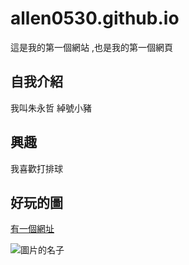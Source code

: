 # allen0530.github.io

這是我的第一個網站 ,也是我的第一個網頁

## 自我介紹
我叫朱永哲 綽號小豬

## 興趣
我喜歡打排球

## 好玩的圖

[有一個網址](https://moodle.mcu.edu.tw/)

![圖片的名子](https://www.google.com/imgres?imgurl=https%3A%2F%2Fcdn2.ettoday.net%2Fimages%2F5202%2F5202710.jpg&imgrefurl=https%3A%2F%2Fwww.ettoday.net%2Fnews%2F20201014%2F1831126.htm&tbnid=NKMXz-ZdBBXAJM&vet=12ahUKEwifjPOYxobvAhWwzYsBHcqnDf0QMyg0egQIARAw..i&docid=-abLaiVRCCIevM&w=1920&h=1304&q=%E6%A2%97%E5%9C%96&ved=2ahUKEwifjPOYxobvAhWwzYsBHcqnDf0QMyg0egQIARAw)
